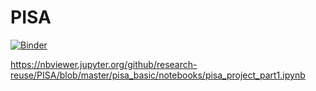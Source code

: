 # PISA

[![Binder](https://mybinder.org/badge_logo.svg)](https://mybinder.org/v2/gh/research-reuse/PISA/master?urlpath=https%3A%2F%2Fgithub.com%2Fresearch-reuse%2FPISA%2Fblob%2Fmaster%2Fpisa_basic%2Fnotebooks%2Fpisa_project_part1.ipynb)

https://nbviewer.jupyter.org/github/research-reuse/PISA/blob/master/pisa_basic/notebooks/pisa_project_part1.ipynb
